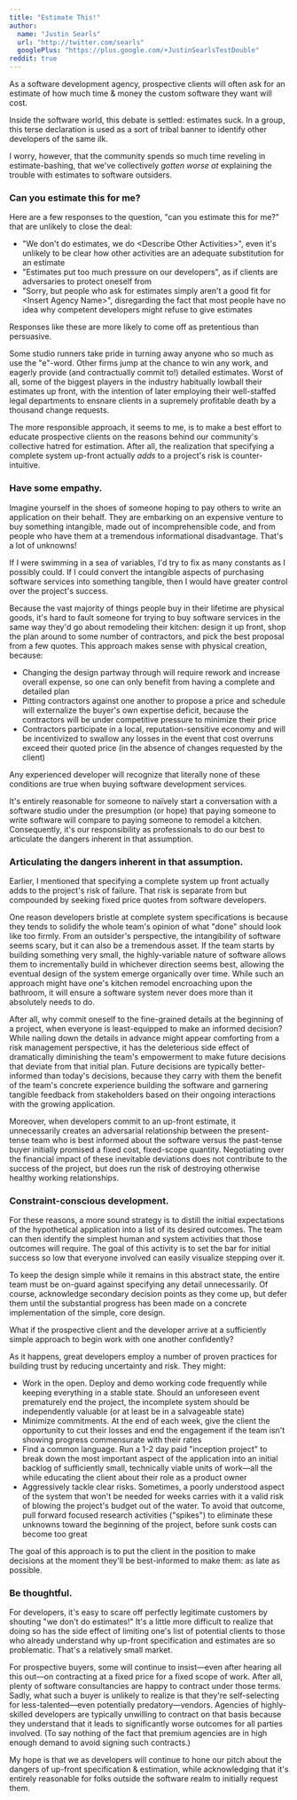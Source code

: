 ```yaml
---
title: "Estimate This!"
author:
  name: "Justin Searls"
  url: "http://twitter.com/searls"
  googlePlus: "https://plus.google.com/+JustinSearlsTestDouble"
reddit: true
---
```


As a software development agency, prospective clients will often ask for an estimate of how much time & money the custom software they want will cost.

Inside the software world, this debate is settled: estimates suck. In a group, this terse declaration is used as a sort of tribal banner to identify other developers of the same ilk. 

I worry, however, that the community spends so much time reveling  in estimate-bashing, that we've collectively *gotten worse at* explaining the trouble with estimates to software outsiders.

### Can you estimate this for me?

Here are a few responses to the question, "can you estimate this for me?" that are unlikely to close the deal:

* "We don't do estimates, we do &lt;Describe Other Activities&gt;", even it's unlikely to be clear how other activities are an adequate substitution for an estimate
* "Estimates put too much pressure on our developers", as if clients are adversaries to protect oneself from
* "Sorry, but people who ask for estimates simply aren't a good fit for &lt;Insert Agency Name&gt;", disregarding the fact that most people have no idea why competent developers might refuse to give estimates

Responses like these are more likely to come off as pretentious than persuasive. 

Some studio runners take pride in turning away anyone who so much as use the "e"-word. Other firms jump at the chance to win any work, and eagerly provide (and contractually commit to!) detailed estimates. Worst of all, some of the biggest players in the industry habitually lowball their estimates up front, with the intention of later employing their well-staffed legal departments to ensnare clients in a supremely profitable death by a thousand change requests.

The more responsible approach, it seems to me, is to make a best effort to educate prospective clients on the reasons behind our community's collective hatred for estimation. After all, the realization that specifying a complete system up-front actually *adds* to a project's risk is counter-intuitive.

### Have some empathy.

Imagine yourself in the shoes of someone hoping to pay others to write an application on their behalf. They are embarking on an expensive venture to buy something intangible, made out of incomprehensible code, and from people who have them at a tremendous informational disadvantage. That's a lot of unknowns! 

If I were swimming in a sea of variables, I'd try to fix as many constants as I possibly could. If I could convert the intangible aspects of purchasing software services into something tangible, then I would have greater control over the project's success. 

Because the vast majority of things people buy in their lifetime are physical goods, it's hard to fault someone for trying to buy software services in the same way they'd go about remodeling their kitchen: design it up front, shop the plan around to some number of contractors, and pick the best proposal from a few quotes. This approach makes sense with physical creation, because:

* Changing the design partway through will require rework and increase overall expense, so one can only benefit from having a complete and detailed plan
* Pitting contractors against one another to propose a price and schedule will externalize the buyer's own expertise deficit, because the contractors will be under competitive pressure to minimize their price
* Contractors participate in a local, reputation-sensitive economy and will be incentivized to swallow any losses in the event that cost overruns exceed their quoted price (in the absence of changes requested by the client)

Any experienced developer will recognize that literally none of these conditions are true when buying software development services.

It's entirely reasonable for someone to naïvely start a conversation with a software studio under the presumption (or hope) that paying someone to write software will compare to paying someone to remodel a kitchen. Consequently, it's our responsibility as professionals to do our best to articulate the dangers inherent in that assumption.

### Articulating the dangers inherent in that assumption.

Earlier, I mentioned that specifying a complete system up front actually adds to the project's risk of failure. That risk is separate from but compounded by seeking fixed price quotes from  software developers. 

One reason developers bristle at complete system specifications is because they tends to solidify the whole team's opinion of what "done" should look like too firmly. From an outsider's perspective, the intangibility of software seems scary, but it can also be a tremendous asset. If the team starts by building something very small, the highly-variable nature of software allows them to incrementally build in whichever direction seems best, allowing the eventual design of the system emerge organically over time. While such an approach might have one's kitchen remodel encroaching upon the bathroom, it will ensure a software system never does more than it absolutely needs to do.

After all, why commit oneself to the fine-grained details at the beginning of a project, when everyone is least-equipped to make an informed decision? While nailing down the details in advance might appear comforting from a risk management perspective, it has the deleterious side effect of dramatically diminishing the team's empowerment to make future decisions that deviate from that initial plan. Future decisions are typically better-informed than today's decisions, because they carry with them the benefit of the team's concrete experience building the software and garnering tangible feedback from stakeholders based on their ongoing interactions with the growing application.

Moreover, when developers commit to an up-front estimate, it unnecessarily creates an adversarial relationship between the present-tense team who is best informed about the software versus the past-tense buyer initially promised a fixed cost, fixed-scope quantity. Negotiating over the financial impact of these inevitable deviations does not contribute to the success of the project, but does run the risk of destroying otherwise healthy working relationships.

### Constraint-conscious development.

For these reasons, a more sound strategy is to distill the initial expectations of the hypothetical application into a list of its desired outcomes. The team can then identify the simplest human and system activities that those outcomes will require. The goal of this activity is to set the bar for initial success so low that everyone involved can easily visualize stepping over it.

To keep the design simple while it remains in this abstract state, the entire team must be on-guard against specifying any detail unnecessarily. Of course, acknowledge secondary decision points as they come up, but defer them until the substantial progress has been made on a concrete implementation of the simple, core design.

What if the prospective client and the developer arrive at a sufficiently simple approach to begin work with one another confidently?

As it happens, great developers employ a number of proven practices for building trust by reducing uncertainty and risk. They might:

* Work in the open. Deploy and demo working code frequently while keeping everything in a stable state. Should an unforeseen event prematurely end the project, the incomplete system should be independently valuable (or at least be in a salvageable state)
* Minimize commitments. At the end of each week, give the client the opportunity to cut their losses and end the engagement if the team isn't showing progress commensurate with their rates
* Find a common language. Run a 1-2 day paid "inception project" to break down the most important aspect of the application into an initial backlog of sufficiently small, technically viable units of work—all the while educating the client about their role as a product owner
* Aggressively tackle clear risks. Sometimes, a poorly understood aspect of the system that won't be needed for weeks carries with it a valid risk of blowing the project's budget out of the water. To avoid that outcome, pull forward focused research activities ("spikes") to eliminate these unknowns toward the beginning of the project, before sunk costs can become too great

The goal of this approach is to put the client in the position to make decisions at the moment they'll be best-informed to make them: as late as possible. 

### Be thoughtful.

For developers, it's easy to scare off perfectly legitimate customers by shouting "we don't do estimates!" It's a little more difficult to realize that doing so has the side effect of limiting one's list of potential clients to those who already understand why up-front specification and estimates are so problematic. That's a relatively small market.

For prospective buyers, some will continue to insist—even after hearing all this out—on contracting at a fixed price for a fixed scope of work. After all, plenty of software consultancies are happy to contract under those terms. Sadly, what such a buyer is unlikely to realize is that they're self-selecting for less-talented—even potentially predatory—vendors. Agencies of highly-skilled developers are typically unwilling to contract on that basis because they understand that it leads to significantly worse outcomes for all parties involved. (To say nothing of the fact that premium agencies are in high enough demand to avoid signing such contracts.)

My hope is that we as developers will continue to hone our pitch about the dangers of up-front specification & estimation, while acknowledging that it's entirely reasonable for folks outside the software realm to initially request them.